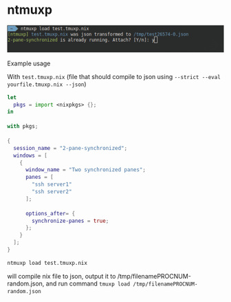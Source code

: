 # ntmuxp

![alt text](https://raw.githubusercontent.com/srghma/ntmuxp/master/docs/screenshot.png)

Example usage

With `test.tmuxp.nix` (file that should compile to json using `--strict --eval yourfile.tmuxp.nix --json`)

```nix
let
  pkgs = import <nixpkgs> {};
in

with pkgs;

{
  session_name = "2-pane-synchronized";
  windows = [
    {
      window_name = "Two synchronized panes";
      panes = [
        "ssh server1"
        "ssh server2"
      ];

      options_after= {
        synchronize-panes = true;
      };
    }
  ];
}
```

```sh
ntmuxp load test.tmuxp.nix
```

will compile nix file to json, output it to /tmp/filenamePROCNUM-random.json, and run command `tmuxp load /tmp/filenamePROCNUM-random.json`
